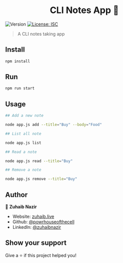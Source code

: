 <h1 align="center"> CLI Notes App 👋</h1>
<p>
  <img alt="Version" src="https://img.shields.io/badge/version-1.0.0-blue.svg?cacheSeconds=2592000" />
  <a href="#" target="_blank">
    <img alt="License: ISC" src="https://img.shields.io/badge/License-ISC-yellow.svg" />
  </a>
</p>

> A CLI notes taking app

## Install

```sh
npm install
```

## Run

```sh
npm run start
```

## Usage

```sh
## Add a new note

node app.js add --title="Buy" --body="Food"

## List all note

node app.js list

## Read a note

node app.js read --title="Buy"

## Remove a note

node app.js remove --title="Buy"

```

## Author

👤 **Zuhaib Nazir**

-  Website: [zuhaib.live](https:/zuhaib.live)
-  Github: [@powrhouseofthecell](https://github.com/powrhouseofthecell)
-  LinkedIn: [@zuhaibnazir](https://linkedin.com/in/zuhaibnazir)

## Show your support

Give a ⭐️ if this project helped you!
